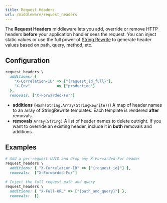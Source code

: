 ```yaml
---
title: Request Headers
url: /middleware/request_headers
---
```


The **Request Headers** middleware lets you add, override or remove HTTP headers **before** your application handler sees the request. You can inject static values or use the full power of [String Rewrite](/middleware/string_rewrite) to generate header values based on path, query, method, etc.

## Configuration
```ruby {filename=Itsi.rb}
request_headers \
  additions: {
    "X-Correlation-ID" => ["{request_id_full}"],
    "X-Env"            => ["production"]
  },
  removals: ["X-Forwarded-For"]
```

- **additions** (`Hash(String,Array(StringRewrite))`)
  A map of header names to an array of StringRewrite templates. Each template is rendered **after** removals.
- **removals** `Array(String)`
  A list of header names to delete outright. If you want to override an existing header, include it in **both** removals and additions.

## Examples
```ruby {filename=Itsi.rb}
# Add a per‑request UUID and drop any X‑Forwarded‑For header
request_headers \
  additions: { "X-Correlation-ID" => ["{request_id}"] },
  removals:  ["X-Forwarded-For"]

# Inject the full request path and query
request_headers \
  additions: { "X-Full-URL" => ["{path_and_query}"] },
  removals:  []
```
